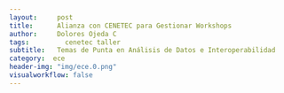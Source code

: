 ```yaml
---
layout:     post
title:      Alianza con CENETEC para Gestionar Workshops
author:     Dolores Ojeda C
tags: 		  cenetec taller
subtitle:  	Temas de Punta en Análisis de Datos e Interoperabilidad
category:  ece
header-img: "img/ece.0.png"
visualworkflow: false
---
```

